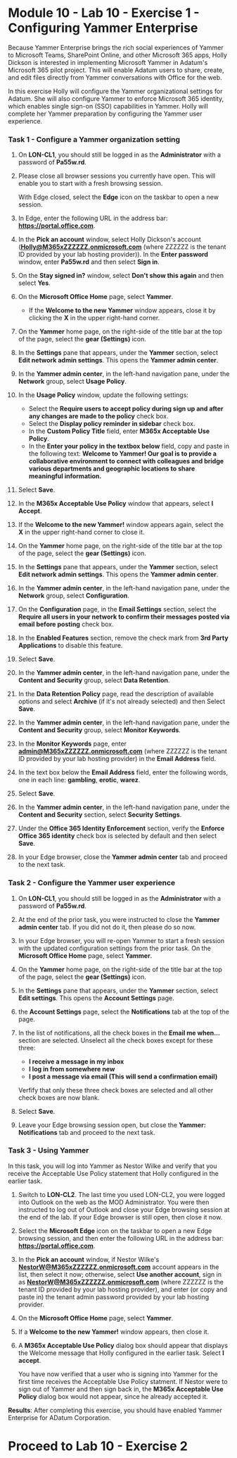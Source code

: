 # Module 10 - Lab 10 - Exercise 1 - Configuring Yammer Enterprise

Because Yammer Enterprise brings the rich social experiences of Yammer to Microsoft Teams, SharePoint Online, and other Microsoft 365 apps, Holly Dickson is interested in implementing Microsoft Yammer in Adatum's Microsoft 365 pilot project. This will enable Adatum users to share, create, and edit files directly from Yammer conversations with Office for the web.

In this exercise Holly will configure the Yammer organizational settings for Adatum. She will also configure Yammer to enforce Microsoft 365 identity, which enables single sign-on (SSO) capabilities in Yammer. Holly will complete her Yammer preparation by configuring the Yammer user experience. 

### Task 1 - Configure a Yammer organization setting

1. On **LON-CL1**, you should still be logged in as the **Administrator** with a password of **Pa55w.rd**.

2. Please close all browser sessions you currently have open. This will enable you to start with a fresh browsing session. 

	With Edge closed, select the **Edge** icon on the taskbar to open a new session. 

3. In Edge, enter the following URL in the address bar: **https://portal.office.com**.

4. In the **Pick an account** window, select Holly Dickson's account (**Holly@M365xZZZZZZ.onmicrosoft.com** (where ZZZZZZ is the tenant ID provided by your lab hosting provider)). In the **Enter password** window, enter **Pa55w.rd** and then select **Sign in**.

5. On the **Stay signed in?** window, select **Don't show this again** and then select **Yes**.

6. On the **Microsoft Office Home** page, select **Yammer**.

	- If the **Welcome to the new Yammer** window appears, close it by clicking the **X** in the upper right-hand corner.

7. On the **Yammer** home page, on the right-side of the title bar at the top of the page, select the **gear (Settings)** icon.

8. In the **Settings** pane that appears, under the **Yammer** section, select **Edit network admin settings**. This opens the **Yammer admin center**.

9. In the **Yammer admin center**, in the left-hand navigation pane, under the **Network** group, select **Usage Policy**.

10. In the **Usage Policy** window, update the following settings: 

	- Select the **Require users to accept policy during sign up and after any changes are made to the policy** check box.
	- Select the **Display policy reminder in sidebar** check box.
	- In the **Custom Policy Title** field, enter **M365x Acceptable Use Policy**.
	- In the **Enter your policy in the textbox below** field, copy and paste in the following text: **Welcome to Yammer! Our goal is to provide a collaborative environment to connect with colleagues and bridge various departments and geographic locations to share meaningful information.**

11. Select **Save**.

12. In the **M365x Acceptable Use Policy** window that appears, select **I Accept**. 

13. If the **Welcome to the new Yammer!** window appears again, select the **X** in the upper right-hand corner to close it.

14. On the **Yammer** home page, on the right-side of the title bar at the top of the page, select the **gear (Settings)** icon.

15. In the **Settings** pane that appears, under the **Yammer** section, select **Edit network admin settings**. This opens the **Yammer admin center**.

16. In the **Yammer admin center**, in the left-hand navigation pane, under the **Network** group, select **Configuration**.

17. On the **Configuration** page, in the **Email Settings** section, select the **Require all users in your network to confirm their messages posted via email before posting** check box.

18. In the **Enabled Features** section, remove the check mark from **3rd Party Applications** to disable this feature.

19. Select **Save**.

20. In the **Yammer admin center**, in the left-hand navigation pane, under the **Content and Security** group, select **Data Retention**.

21. In the **Data Retention Policy** page, read the description of available options and select **Archive** (if it's not already selected) and then Select **Save**.

22. In the **Yammer admin center**, in the left-hand navigation pane, under the **Content and Security** group, select **Monitor Keywords**.

23. In the **Monitor Keywords** page, enter **admin@M365xZZZZZZ.onmicrosoft.com** (where ZZZZZZ is the tenant ID provided by your lab hosting provider) in the **Email Address** field.

24. In the text box below the **Email Address**  field, enter the following words, one in each line: **gambling**, **erotic**, **warez**.

25. Select **Save**. 

26. In the **Yammer admin center**, in the left-hand navigation pane, under the **Content and Security** section, select **Security Settings**.

27. Under the **Office 365 Identity Enforcement** section, verify the **Enforce Office 365  identity** check box is selected by default and then select **Save**.

28. In your Edge browser, close the **Yammer admin center** tab and proceed to the next task.


### Task 2 - Configure the Yammer user experience

1. On **LON-CL1**, you should still be logged in as the **Administrator** with a password of **Pa55w.rd**.

2. At the end of the prior task, you were instructed to close the **Yammer admin center** tab. If you did not do it, then please do so now. 

3. In your Edge browser, you will re-open Yammer to start a fresh session with the updated configuration settings from the prior task. On the **Microsoft Office Home** page, select **Yammer**.

4. On the **Yammer** home page, on the right-side of the title bar at the top of the page, select the **gear (Settings)** icon.

5. In the **Settings** pane that appears, under the **Yammer** section, select **Edit settings**. This opens the **Account Settings** page.

6. the **Account Settings** page, select the **Notifications** tab at the top of the page.

7. In the list of notifications, all the check boxes in the **Email me when...** section are selected. Unselect all the check boxes except for these three: 

	- **I receive a message in my inbox**
	- **I log in from somewhere new**
	- **I post a message via email (This will send a confirmation email)**

	Verfify that only these three check boxes are selected and all other check boxes are now blank.

8. Select **Save**.

9. Leave your Edge browsing session open, but close the **Yammer: Notifications** tab and proceed to the next task.


### Task 3 - Using Yammer

In this task, you will log into Yammer as Nestor Wilke and verify that you receive the Acceptable Use Policy statement that Holly configured in the earlier task.

1. Switch to **LON-CL2**. The last time you used LON-CL2, you were logged into Outlook on the web as the MOD Administrator. You were then instructed to log out of Outlook and close your Edge browsing session at the end of the lab. If your Edge browser is still open, then close it now. 

2. Select the **Microsoft Edge** icon on the taskbar to open a new Edge browsing session, and then enter the following URL in the address bar: **https://portal.office.com**.

3. In the **Pick an account** window, if Nestor Wilke's **NestorW@M365xZZZZZZ.onmicrosoft.com** account appears in the list, then select it now; otherwise, select **Use another account**, sign in as **NestorW@M365xZZZZZZ.onmicrosoft.com** (where ZZZZZZ is the tenant ID provided by your lab hosting provider), and enter (or copy and paste in) the tenant admin password provided by your lab hosting provider. 

4. On the **Microsoft Office Home** page, select **Yammer**.

5. If a **Welcome to the new Yammer!** window appears, then close it.

6. A **M365x Acceptable Use Policy** dialog box should appear that displays the Welcome message that Holly configured in the earlier task. Select **I accept**. 

	You have now verified that a user who is signing into Yammer for the first time receives the Acceptable Use Policy statment. If Nestor were to sign out of Yammer and then sign back in, the **M365x Acceptable Use Policy** dialog box would not appear, since he already accepted it. 


**Results**: After completing this exercise, you should have enabled Yammer Enterprise for ADatum Corporation.

# Proceed to Lab 10 - Exercise 2
